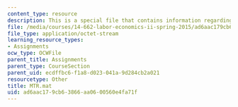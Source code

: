 ```yaml
---
content_type: resource
description: This is a special file that contains information regarding mtr.
file: /media/courses/14-662-labor-economics-ii-spring-2015/ad6aac179cb63866aa0600560e4fa71f_MTR.mat
file_type: application/octet-stream
learning_resource_types:
- Assignments
ocw_type: OCWFile
parent_title: Assignments
parent_type: CourseSection
parent_uid: ecdffbc6-f1a8-d023-041a-9d284cb2a021
resourcetype: Other
title: MTR.mat
uid: ad6aac17-9cb6-3866-aa06-00560e4fa71f
---
```

